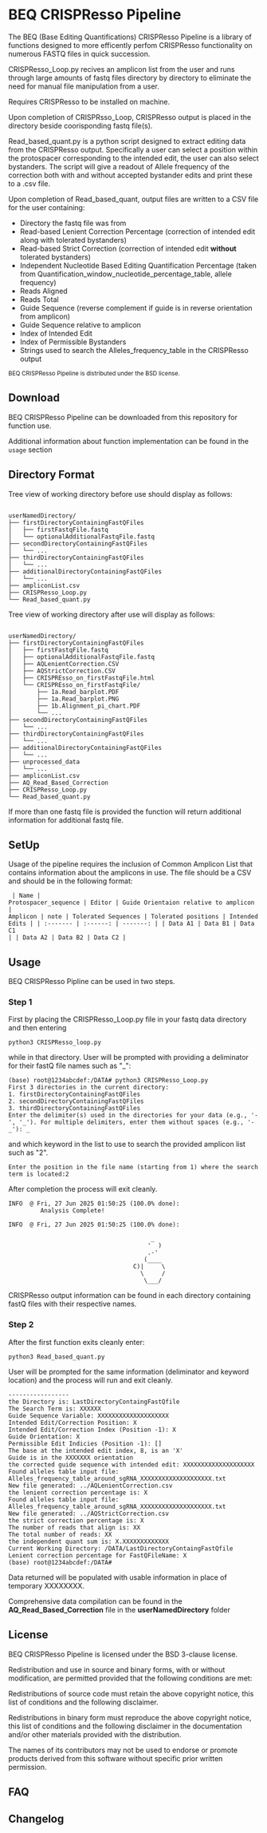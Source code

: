 # BEQ CRISPResso Pipeline
The BEQ (Base Editing Quantifications) CRISPResso Pipeline is a library of functions designed to more efficently perfom CRISPResso functionality on numerous FASTQ files in quick succession. 

CRISPResso_Loop.py recives an amplicon list from the user and runs through large amounts of fastq files directory by directory to eliminate the need for manual file manipulation from a user. 

Requires CRISPResso to be installed on machine.

Upon completion of CRISPRsso_Loop, CRISPResso output is placed in the directory beside coorisponding fastq file(s).

Read_based_quant.py is a python script designed to extract editing data from the CRISPResso output. Specifically a user can select a position within the protospacer corresponding to the intended edit, the user can also select bystanders. The script will give a readout of Allele frequency of the correction both with and without accepted bystander edits and print these to a .csv file.

Upon completion of Read_based_quant, output files are written to a CSV file for the user containing:
- Directory the fastq file was from
- Read-based Lenient Correction Percentage (correction of intended edit along with tolerated bystanders)
- Read-based Strict Correction (correction of intended edit **without** tolerated bystanders)
- Independent Nucleotide Based Editing Quantification Percentage (taken from Quantification_window_nucleotide_percentage_table, allele frequency)
- Reads Aligned
- Reads Total
- Guide Sequence (reverse complement if guide is in reverse orientation from amplicon)
- Guide Sequence relative to amplicon
- Index of Intended Edit
- Index of Permissible Bystanders
- Strings used to search the Alleles_frequency_table in the CRISPResso output

<sub>BEQ CRISPResso Pipeline is distributed under the BSD license.</sub>


## Download ##

BEQ CRISPResso Pipeline can be downloaded from this repository for function use.

Additional information about function implementation can be found in the ```usage``` section

## Directory Format ##
Tree view of working directory before use should display as follows:

<pre><code>
userNamedDirectory/
├── firstDirectoryContainingFastQFiles
│   ├── firstFastqFile.fastq
│   └── optionalAdditionalFastqFile.fastq
├── secondDirectoryContainingFastQFiles
│   └── ...
├── thirdDirectoryContainingFastQFiles
│   └── ...
├── additionalDirectoryContainingFastQFiles
│   └── ...
├── ampliconList.csv
├── CRISPResso_Loop.py
└── Read_based_quant.py
</code></pre>

Tree view of working directory after use will display as follows:

<pre><code>
userNamedDirectory/
├── firstDirectoryContainingFastQFiles
│   ├── firstFastqFile.fastq
│   ├── optionalAdditionalFastqFile.fastq
│   ├── AQLenientCorrection.CSV
│   ├── AQStrictCorrection.CSV
│   ├── CRISPREsso_on_firstFastqFile.html
│   └── CRISPREsso_on_firstFastqFile/
│       ├── 1a.Read_barplot.PDF
│       ├── 1a.Read_barplot.PNG
│       ├── 1b.Alignment_pi_chart.PDF
│       └── ...
├── secondDirectoryContainingFastQFiles
│   └── ...
├── thirdDirectoryContainingFastQFiles
│   └── ...
├── additionalDirectoryContainingFastQFiles
│   └── ...
├── unprocessed_data
│   └── ...
├── ampliconList.csv
├── AQ_Read_Based_Correction
├── CRISPResso_Loop.py
└── Read_based_quant.py
</code></pre>

If more than one fastq file is provided the function will return additional information for additional fastq file.

## SetUp ##
Usage of the pipeline requires the inclusion of Common Amplicon List that contains information about the amplicons in use. The file should be a CSV and should be in the following format:
    <pre><code>
    | Name | Protospacer_sequence | Editor | Guide Orientaion relative to amplicon | Amplicon | note | Tolerated Sequences | Tolerated positions | Intended Edits |
    | :------- | :------: | -------: |
    | Data A1  | Data B1  | Data C1  |
    | Data A2  | Data B2  | Data C2  |
    </code></pre>
## Usage ##

BEQ CRISPResso Pipline can be used in two steps.

### Step 1 ###

First by placing the CRISPResso_Loop.py file in your fastq data directory and then entering 
``` 
python3 CRISPResso_loop.py 
```
while in that directory. User will be prompted with providing a deliminator for their fastQ file names such as "_":
```
(base) root@1234abcdef:/DATA# python3 CRISPResso_Loop.py
First 3 directories in the current directory:
1. firstDirectoryContainingFastQFiles
2. secondDirectoryContainingFastQFiles
3. thirdDirectoryContainingFastQFiles
Enter the delimiter(s) used in the directories for your data (e.g., '-', '_'). For multiple delimiters, enter them without spaces (e.g., '-_'): _
```

and which keyword in the list to use to search the provided amplicon list such as "2".
``` 
Enter the position in the file name (starting from 1) where the search term is located:2 
```

After completion the process will exit cleanly.
```
INFO  @ Fri, 27 Jun 2025 01:50:25 (100.0% done):
         Analysis Complete!

INFO  @ Fri, 27 Jun 2025 01:50:25 (100.0% done):

                                        _
                                       '  )
                                       .-'
                                      (____
                                   C)|     \
                                     \     /
                                      \___/
```

CRISPResso output information can be found in each directory containing fastQ files with their respective names.


### Step 2 ###
After the first function exits cleanly enter:
``` 
python3 Read_based_quant.py 
```
User will be prompted for the same information (deliminator and keyword location) and the process will run and exit cleanly. 
```
-----------------
the Directory is: LastDirectoryContaingFastQfile
The Search Term is: XXXXXX
Guide Sequence Variable: XXXXXXXXXXXXXXXXXXXX
Intended Edit/Correction Position: X
Intended Edit/Correction Index (Position -1): X
Guide Orientation: X
Permissible Edit Indicies (Position -1): []
The base at the intended edit index, 8, is an 'X'
Guide is in the XXXXXXX orientation
the corrected guide sequence with intended edit: XXXXXXXXXXXXXXXXXXXX
Found alleles table input file: Alleles_frequency_table_around_sgRNA_XXXXXXXXXXXXXXXXXXXX.txt
New file generated: ../AQLenientCorrection.csv
the lenient correction percentage is: X
Found alleles table input file: Alleles_frequency_table_around_sgRNA_XXXXXXXXXXXXXXXXXXXX.txt
New file generated: ../AQStrictCorrection.csv
the strict correction percentage is: X
The number of reads that align is: XX
The total number of reads: XX
the independent quant sum is: X.XXXXXXXXXXXXX
Current Working Directory: /DATA/LastDirectoryContaingFastQfile
Lenient correction percentage for FastQFileName: X
(base) root@1234abcdef:/DATA#
```
Data returned will be populated with usable information in place of temporary XXXXXXXX.

Comprehensive data compilation can be found in the **AQ_Read_Based_Correction** file in the __userNamedDirectory__ folder

## License ##
BEQ CRISPResso Pipeline is licensed under the BSD 3-clause license.

Redistribution and use in source and binary forms, with or without modification, are permitted provided that the following conditions are met:

Redistributions of source code must retain the above copyright notice, this list of conditions and the following disclaimer.

Redistributions in binary form must reproduce the above copyright notice, this list of conditions and the following disclaimer in the documentation and/or other materials provided with the distribution.

The names of its contributors may not be used to endorse or promote products derived from this software without specific prior written permission.


## FAQ ##

## Changelog ##
